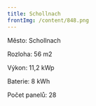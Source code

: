 ```yaml
---
title: Schollnach
frontImg: /content/848.png
---
```

Město: Schollnach

Rozloha: 56 m2

Výkon: 11,2 kWp

Baterie: 8 kWh

Počet panelů: 28